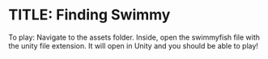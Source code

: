 # TITLE: Finding Swimmy


To play: Navigate to the assets folder. Inside, open the swimmyfish file with the unity file extension. It will open in Unity and you should be able to play!
 
